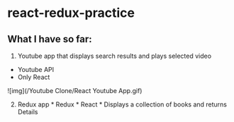 # react-redux-practice
## What I have so far:
 1. Youtube app that displays search results and plays selected video
  * Youtube API
  * Only React

![img](/Youtube Clone/React Youtube App.gif)

  2. Redux app
    * Redux
    * React
    * Displays a collection of books and returns Details
